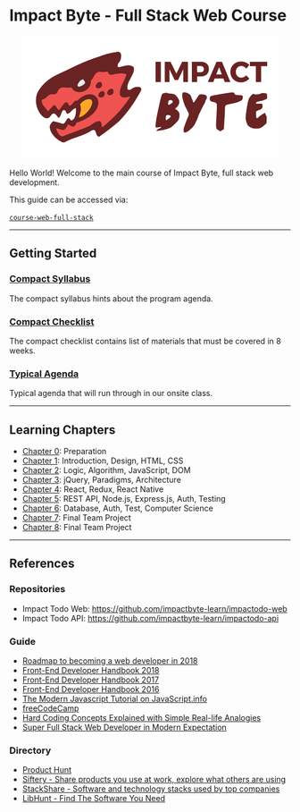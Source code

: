 # Impact Byte - Full Stack Web Course

<p style="text-align:center;">
  <img src="assets/impactbyte-logo.png">
</p>

Hello World! Welcome to the main course of Impact Byte, full stack web development.

This guide can be accessed via:

[`course-web-full-stack`](https://gitlab.com/impactbyte/learn/course-web-full-stack)

---

## Getting Started

### [Compact Syllabus](./syllabus/README.md)

The compact syllabus hints about the program agenda.

### [Compact Checklist](./checklist/README.md)

The compact checklist contains list of materials that must be covered in 8 weeks.

### [Typical Agenda](./agenda/README.md)

Typical agenda that will run through in our onsite class.

---

## Learning Chapters

- [Chapter 0](chapter-0/README.md): Preparation
- [Chapter 1](chapter-1/README.md): Introduction, Design, HTML, CSS
- [Chapter 2](chapter-2/README.md): Logic, Algorithm, JavaScript, DOM
- [Chapter 3](chapter-3/README.md): jQuery, Paradigms, Architecture
- [Chapter 4](chapter-4/README.md): React, Redux, React Native
- [Chapter 5](chapter-5/README.md): REST API, Node.js, Express.js, Auth, Testing
- [Chapter 6](chapter-6/README.md): Database, Auth, Test, Computer Science
- [Chapter 7](chapter-7/README.md): Final Team Project
- [Chapter 8](chapter-8/README.md): Final Team Project

---

## References

### Repositories

- Impact Todo Web: https://github.com/impactbyte-learn/impactodo-web
- Impact Todo API: https://github.com/impactbyte-learn/impactodo-api

### Guide

- [Roadmap to becoming a web developer in 2018](https://github.com/kamranahmedse/developer-roadmap)
- [Front-End Developer Handbook 2018](https://frontendmasters.com/books/front-end-handbook/2018)
- [Front-End Developer Handbook 2017](https://frontendmasters.com/books/front-end-handbook/2017)
- [Front-End Developer Handbook 2016](https://www.frontendhandbook.com)
- [The Modern Javascript Tutorial on JavaScript.info](https://javascript.info)
- [freeCodeCamp](https://www.freecodecamp.org)
- [Hard Coding Concepts Explained with Simple Real-life Analogies](https://medium.freecodecamp.org/hard-coding-concepts-explained-with-simple-real-life-analogies-280635e98e37)
- [Super Full Stack Web Developer in Modern Expectation](https://mhaidarhanif.com/expectation)

### Directory

- [Product Hunt](http://producthunt.com)
- [Siftery - Share products you use at work, explore what others are using](https://siftery.com)
- [StackShare - Software and technology stacks used by top companies](https://stackshare.io)
- [LibHunt - Find The Software You Need](https://www.libhunt.com)
